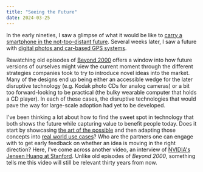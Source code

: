 ```yaml
---
title: "Seeing the Future"
date: 2024-03-25
---
```


In the early nineties, I saw a glimpse of what it would be like 
to 
[carry a smartphone in the not-too-distant future](https://www.youtube.com/watch?v=qbK-Bo3k9KQ). Several weeks later, I saw a future with
[digital photos and car-based GPS systems](https://www.youtube.com/watch?v=NCGmxk3H44g).

Rewatching old episodes of
[Beyond 2000](https://en.wikipedia.org/wiki/Beyond_Tomorrow_(TV_series)) offers
a window into how future versions of ourselves might view the current moment 
through the different strategies companies took to try to introduce novel
ideas into the market. Many of the designs end up being either an accessible 
wedge for the later disruptive technology (e.g. Kodak photo CDs for analog
cameras) or a bit too forward-looking to be practical (the bulky wearable
 computer 
that holds a CD player). In each of these cases, the disruptive technologies 
that would pave the way for large-scale adoption had yet to be developed.

I've been thinking a lot about how to find the sweet spot in technology that
 both shows the future while capturing value to benefit people today. 
Does it start by showcasing 
 [the art of the possible](https://pubmed.ncbi.nlm.nih.gov/31894144/) and then
 adapting those concepts into
 [real world use cases](https://blog.google/technology/health/artificial-intelligence-breast-cancer-screening/)?
Who are the partners one can engage with to get early feedback on whether an 
idea is moving in the right direction? Here, I've come across another video, an 
interview of
 [NVIDIA's Jensen Huang at Stanford](https://youtu.be/nVxH-oFV3Yk?feature=shared).
Unlike old episodes of _Beyond 2000_, something tells me this video will still
be relevant thirty years from now.
